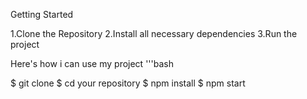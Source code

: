 Getting Started

1.Clone the Repository
2.Install all necessary dependencies
3.Run the project

Here's how i can use my project
'''bash

$ git clone
$ cd your repository
$ npm install
$ npm start
